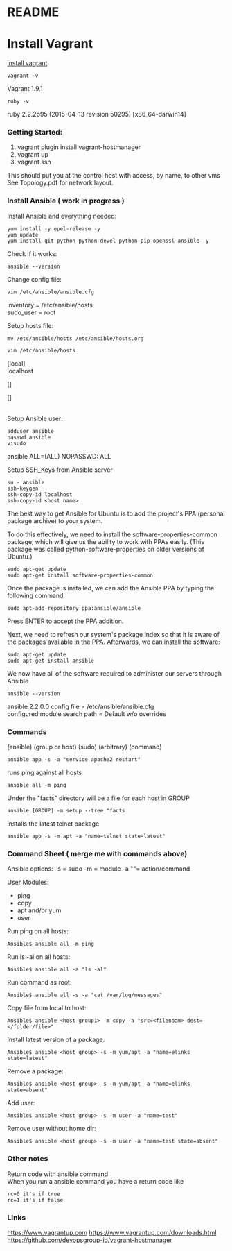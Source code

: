 # README

# Install Vagrant

[install vagrant](https://www.vagrantup.com/downloads.html)

    vagrant -v
Vagrant 1.9.1

    ruby -v
ruby 2.2.2p95 (2015-04-13 revision 50295) [x86_64-darwin14]

### Getting Started:
 1. vagrant plugin install vagrant-hostmanager  
 2. vagrant up  
 3. vagrant ssh  

 This should put you at the control host
 with access, by name, to other vms
 See Topology.pdf for network layout.

### Install Ansible ( work in progress )

Install Ansible and everything needed:

    yum install -y epel-release -y
    yum update
    yum install git python python-devel python-pip openssl ansible -y

Check if it works:

    ansible --version

Change config file:  

    vim /etc/ansible/ansible.cfg  

inventory = /etc/ansible/hosts  
sudo_user = root  

Setup hosts file:  

    mv /etc/ansible/hosts /etc/ansible/hosts.org  

    vim /etc/ansible/hosts  

[local]  
localhost  

[<host group>]  
<ip or fqdn of host>  

[<host group>]  
<ip or fqdn of host>  
<ip or fqdn of host>  

Setup Ansible user:  

    adduser ansible  
    passwd ansible  
    visudo  

ansible ALL=(ALL) NOPASSWD: ALL  
<repeat on the other ansible hosts>  

Setup SSH_Keys from Ansible server  

    su - ansible  
    ssh-keygen  
    ssh-copy-id localhost  
    ssh-copy-id <host name>  

The best way to get Ansible for Ubuntu is to add the project's PPA (personal package archive) to your system.

To do this effectively, we need to install the software-properties-common package, which will give us the ability to work with PPAs easily. (This package was called python-software-properties on older versions of Ubuntu.)

    sudo apt-get update
    sudo apt-get install software-properties-common

Once the package is installed, we can add the Ansible PPA by typing the following command:

    sudo apt-add-repository ppa:ansible/ansible

Press ENTER to accept the PPA addition.

Next, we need to refresh our system's package index so that it is aware of the packages available in the PPA. Afterwards, we can install the software:

    sudo apt-get update
    sudo apt-get install ansible

We now have all of the software required to administer our servers through Ansible

    ansible --version
ansible 2.2.0.0
  config file = /etc/ansible/ansible.cfg  
  configured module search path = Default w/o overrides

### Commands

(ansible) (group or host) (sudo) (arbitrary) (command)

    ansible app -s -a "service apache2 restart"

runs ping against all hosts

    ansible all -m ping

Under the "facts" directory will be a file for each host in GROUP

    ansible [GROUP] -m setup --tree "facts

installs the latest telnet package

    ansible app -s -m apt -a "name=telnet state=latest"


### Command Sheet ( merge me with commands above)

Ansible options:
-s = sudo
-m = module
-a "<command>"= action/command

User Modules:
- ping
- copy
- apt and/or yum
- user

Run ping on all hosts:

    Ansible$ ansible all -m ping

Run ls -al on all hosts:

    Ansible$ ansible all -a "ls -al"

Run command as root:

    Ansible$ ansible all -s -a "cat /var/log/messages"

Copy file from local to host:

    Ansible$ ansible <host group1> -m copy -a "src=<filenaam> dest=</folder/file>"

Install latest version of a package:

    Ansible$ ansible <host group> -s -m yum/apt -a "name=elinks state=latest"

Remove a package:

    Ansible$ ansible <host group> -s -m yum/apt -a "name=elinks state=absent"

Add user:  

    Ansible$ ansible <host group> -s -m user -a "name=test"

Remove user without home dir:  

    Ansible$ ansible <host group> -s -m user -a "name=test state=absent"

### Other notes

Return code with ansible command  
When you run a ansible command you have a return code like

    rc=0 it's if true
    rc=1 it's if false

### Links

https://www.vagrantup.com
https://www.vagrantup.com/downloads.html
https://github.com/devopsgroup-io/vagrant-hostmanager
